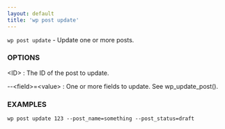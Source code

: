 ```yaml
---
layout: default
title: 'wp post update'
---
```


`wp post update` - Update one or more posts.

### OPTIONS

&lt;ID&gt;
: The ID of the post to update.

--&lt;field&gt;=&lt;value&gt;
: One or more fields to update. See wp_update_post().

### EXAMPLES

    wp post update 123 --post_name=something --post_status=draft

